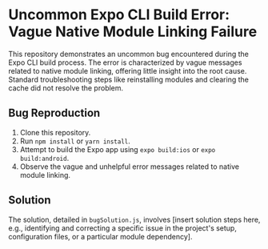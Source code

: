 # Uncommon Expo CLI Build Error: Vague Native Module Linking Failure

This repository demonstrates an uncommon bug encountered during the Expo CLI build process. The error is characterized by vague messages related to native module linking, offering little insight into the root cause. Standard troubleshooting steps like reinstalling modules and clearing the cache did not resolve the problem.

## Bug Reproduction

1. Clone this repository.
2. Run `npm install` or `yarn install`.
3. Attempt to build the Expo app using `expo build:ios` or `expo build:android`.
4. Observe the vague and unhelpful error messages related to native module linking.

## Solution

The solution, detailed in `bugSolution.js`, involves [insert solution steps here, e.g., identifying and correcting a specific issue in the project's setup, configuration files, or a particular module dependency].